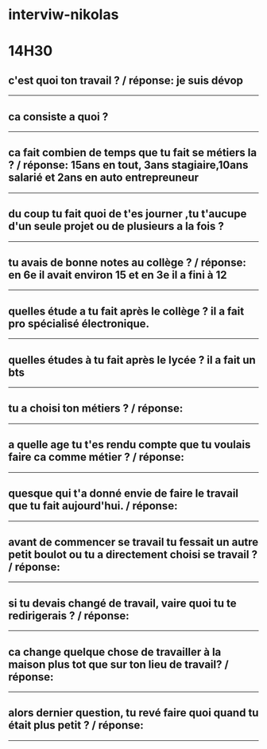 # interviw-nikolas

 # 14H30

## c'est quoi ton travail ? / réponse: je suis dévop
----------------------------
## ca consiste a quoi ?
---------------------------
## ca fait combien de temps que tu fait se métiers la ? / réponse: 15ans en tout, 3ans stagiaire,10ans salarié et 2ans en auto entrepreuneur  
----------------------------
## du coup tu fait quoi de t'es journer ,tu t'aucupe d'un seule projet ou de plusieurs a la fois ?
----------------------------
## tu avais de bonne notes au collège ? / réponse: en 6e il avait environ 15 et en 3e il a fini à 12
----------------------------
## quelles étude a tu fait après le collège ? il a fait pro spécialisé électronique.
----------------------------------------
## quelles études à tu fait après le lycée ? il a fait un bts 
----------------------------
## tu a choisi ton métiers ? / réponse: 
------------------------
## a quelle age tu t'es rendu compte que tu voulais faire ca comme métier ? / réponse:
-------------------------
## quesque qui t'a donné envie de faire le travail que tu fait aujourd'hui. / réponse:
----------------------------
## avant de commencer se travail tu fessait un autre petit boulot ou tu a directement choisi se travail ? / réponse:
---------------------------
## si tu devais changé de travail, vaire quoi tu te redirigerais ? / réponse:
---------------------------
## ca change quelque chose de travailler à la maison plus tot que sur ton lieu de travail? / réponse:
----------------------------
## alors dernier question, tu revé faire quoi quand tu était plus petit ? / réponse: 
-------------------------------





